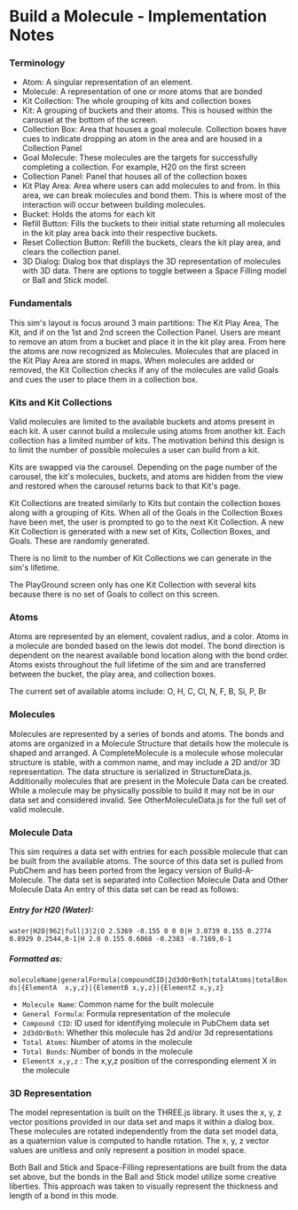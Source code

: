Build a Molecule - Implementation Notes
================

### Terminology

- Atom: A singular representation of an element.
- Molecule: A representation of one or more atoms that are bonded
- Kit Collection: The whole grouping of kits and collection boxes
- Kit: A grouping of buckets and their atoms. This is housed within the carousel at the bottom of the screen.
- Collection Box: Area that houses a goal molecule. Collection boxes have cues to indicate dropping an atom in the area
and are housed in a Collection Panel
- Goal Molecule: These molecules are the targets for successfully completing a collection. For example, H20 on the first screen
- Collection Panel: Panel that houses all of the collection boxes
- Kit Play Area: Area where users can add molecules to and from. In this area, we can break molecules and bond them. This
is where most of the interaction will occur between building molecules.
- Bucket: Holds the atoms for each kit
- Refill Button: Fills the buckets to their initial state returning all molecules in the kit play area back into their respective buckets.
- Reset Collection Button: Refill the buckets, clears the kit play area, and clears the collection panel.
- 3D Dialog: Dialog box that displays the 3D representation of molecules with 3D data. There are options to toggle between a Space Filling model or Ball and Stick model.

### Fundamentals
This sim's layout is focus around 3 main partitions: The Kit Play Area, The Kit, and if on the 1st and 2nd screen the
Collection Panel. Users are meant to remove an atom from a bucket and place it in the kit play area. From here the atoms
are now recognized as Molecules. Molecules that are placed in the Kit Play Area are stored in maps. When molecules are added
or removed, the Kit Collection checks if any of the molecules are valid Goals and cues the user to place them in a collection
box.

### Kits and Kit Collections
Valid molecules are limited to the available buckets and atoms present in each kit. A user cannot build a molecule using atoms from another kit. Each collection has a limited number of kits. The motivation behind this design is to limit the number of 
possible molecules a user can build from a kit. 

Kits are swapped via the carousel. Depending on the page number of the carousel, the kit's molecules, buckets, and atoms are hidden from the view and restored when the carousel returns back to that Kit's page.

Kit Collections are treated similarly to Kits but contain the collection boxes along with a grouping of Kits. When all
of the Goals in the Collection Boxes have been met, the user is prompted to go to the next Kit Collection. A new Kit Collection is generated with a new set of Kits, Collection Boxes, and Goals. These are randomly generated.

There is no limit to the number of Kit Collections we can generate in the sim's lifetime.

The PlayGround screen only has one Kit Collection with several kits because there is no set of Goals to collect on this screen.
   
### Atoms
Atoms are represented by an element, covalent radius, and a color. Atoms in a molecule are bonded based on the lewis dot
model. The bond direction is dependent on the nearest available bond location along with the bond order. Atoms exists
throughout the full lifetime of the sim and are transferred between the bucket, the play area, and collection boxes.

The current set of available atoms include: O, H, C, Cl, N, F, B, Si, P, Br

### Molecules
Molecules are represented by a series of bonds and atoms. The bonds and atoms are organized in a Molecule Structure
that details how the molecule is shaped and arranged. A CompleteMolecule is a molecule whose molecular structure is stable,
with a common name, and may include a 2D and/or 3D representation. The data structure is serialized in StructureData.js. Additionally molecules that are present in the Molecule Data can be created. While a molecule may be physically possible to build it may not be in our data set and considered invalid. See OtherMoleculeData.js for the full set of valid molecule.

### Molecule Data
This sim requires a data set with entries for each possible molecule that can be built from the available atoms. The
source of this data set is pulled from PubChem and has been ported from the legacy version of Build-A-Molecule. The data
set is separated into Collection Molecule Data and Other Molecule Data
An entry of this data set can be read as follows:

##### Entry for H20 (Water):
`water|H2O|962|full|3|2|O 2.5369 -0.155 0 0 0|H 3.0739 0.155 0.2774 0.8929 0.2544,0-1|H 2.0 0.155 0.6068 -0.2383 -0.7169,0-1`

##### Formatted as:
`moleculeName|generalFormula|compoundCID|2d3dOrBoth|totalAtoms|totalBonds|{ElementA  x,y,z}|{ElementB x,y,z}|{ElementZ x,y,z}`

 - `Molecule Name`: Common name for the built molecule 
 - `General Formula`:  Formula representation of the molecule
 - `Compound CID`: ID used for identifying molecule in PubChem data set
 - `2d3dOrBoth`: Whether this molecule has 2d and/or 3d representations
 - `Total Atoms`: Number of atoms in the molecule
 - `Total Bonds`: Number of bonds in the molecule
 - `ElementX x,y,z` : The x,y,z position of the corresponding element X in the molecule


### 3D Representation
The model representation is built on the THREE.js library. It uses the x, y, z vector positions provided in our data set and maps it within a dialog box. These molecules are rotated independently from the data set model data, as a quaternion value is computed to handle rotation. The x, y, z vector values are unitless and only represent a position in model space. 

Both Ball and Stick and Space-Filling representations are built from the data set above, but the bonds in the Ball and Stick
model utilize some creative liberties. This approach was taken to visually represent the thickness and length of a bond
in this mode.
